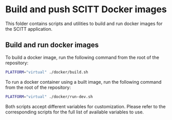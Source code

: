 # Build and push SCITT Docker images

This folder contains scripts and utilities to build and run docker images for the SCITT application.

## Build and run docker images

To build a docker image, run the following command from the root of the repository:

```bash
PLATFORM="virtual" ./docker/build.sh
```

To run a docker container using a built image, run the following command from the root of the repository:

```bash
PLATFORM="virtual" ./docker/run-dev.sh
```

Both scripts accept different variables for customization. Please refer to the corresponding scripts for the full list of available variables to use.
